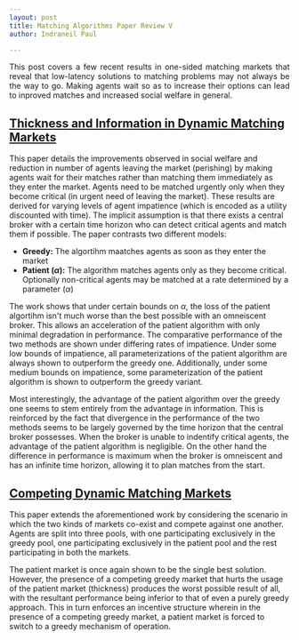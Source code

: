 ```yaml
---
layout: post
title: Matching Algorithms Paper Review V
author: Indraneil Paul

---
```



<div class="message" style="text-align: justify">
  This post covers a few recent results in one-sided matching markets that reveal that low-latency solutions to matching problems may not always be the way to go. Making agents wait so as to increase their options can lead to inproved matches and increased social welfare in general.  
</div>

## [Thickness and Information in Dynamic Matching Markets](https://ipl.econ.duke.edu/seminars/system/files/seminars/1392.pdf)

This paper details the improvements observed in social welfare and reduction in number of agents leaving the market (perishing) by making agents wait for their matches rather than matching them immediately as they enter the market. Agents need to be matched urgently only when they become critical (in urgent need of leaving the market). These results are derived for varying levels of agent impatience (which is encoded as a utility discounted with time). The implicit assumption is that there exists a central broker with a certain time horizon who can detect critical agents and match them if possible. The paper contrasts two different models:
* **Greedy:** The algortihm maatches agents as soon as they enter the market
* **Patient ($\alpha$):** The algorithm matches agents only as they become critical. Optionally non-critical agents may be matched at a rate determined by a parameter ($\alpha$)

The work shows that under certain bounds on $\alpha$, the loss of the patient algortihm isn't much worse than the best possible with an omneiscent broker. This allows an acceleration of the patient algorithm with only minimal degradation in performance. The comparative performance of the two methods are shown under differing rates of impatience. Under some low bounds of impatience, all parameterizations of the patient algorithm are always shown to outperform the greedy one. Additionally, under some medium bounds on impatience, some parameterization of the patient algorithm is shown to outperform the greedy variant. 

Most interestingly, the advantage of the patient algorithm over the greedy one seems to stem entirely from the advantage in information. This is reinforced by the fact that divergence in the performance of the two methods seems to be largely governed by the time horizon that the central broker possesses. When the broker is unable to indentify critical agents, the advantage of the patient algorithm is negligible. On the other hand the difference in performance is maximum when the broker is omneiscent and has an infinite time horizon, allowing it to plan matches from the start.

## [Competing Dynamic Matching Markets](https://www.cs.cmu.edu/~sandholm/competingMatchingMarkets.amma15.pdf)

This paper extends the aforementioned work by considering the scenario in which the two kinds of markets co-exist and compete against one another. Agents are split into three pools, with one participating exclusively in the greedy pool, one participating exclusively in the patient pool and the rest participating in both the markets.

The patient market is once again shown to be the single best solution. However, the presence of a competing greedy market that hurts the usage of the patient market (thickness) produces the worst possible result of all, with the resultant performance being inferior to that of even a purely greedy approach. This in turn enforces an incentive structure wherein in the presence of a competing greedy market, a patient market is forced to switch to a greedy mechanism of operation.
